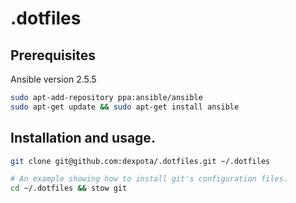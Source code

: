 # .dotfiles

## Prerequisites

Ansible version 2.5.5

```bash
sudo apt-add-repository ppa:ansible/ansible
sudo apt-get update && sudo apt-get install ansible
```

## Installation and usage.

```bash
git clone git@github.com:dexpota/.dotfiles.git ~/.dotfiles 
```


```bash
# An example showing how to install git's configuration files.
cd ~/.dotfiles && stow git
```
